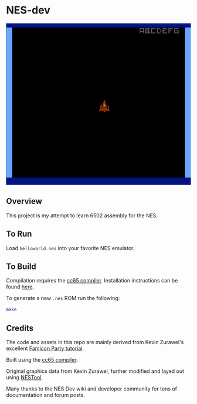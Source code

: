 # NES-dev

![Game screenshot](/assets/helloworld_screenshot.png)

## Overview

This project is my attempt to learn 6502 assembly for the NES.

## To Run

Load `helloworld.nes` into your favorite NES emulator.

## To Build

Compilation requires the [cc65 compiler](https://github.com/cc65/cc65). Installation instructions can be found [here](https://wiki.nesdev.com/w/index.php/Installing_CC65).

To generate a new `.nes` ROM run the following:

```bash
make
```

## Credits

The code and assets in this repo are mainly derived from Kevin Zurawel's excellent [Famicon Party tutorial](https://blog.famicom.party/).

Built using the [cc65 compiler](https://cc65.github.io/).

Original graphics data from Kevin Zurawel, further modified and layed out using [NESTool](https://github.com/jpwhiting/nestool).

Many thanks to the NES Dev wiki and developer community for tons of documentation and forum posts.

